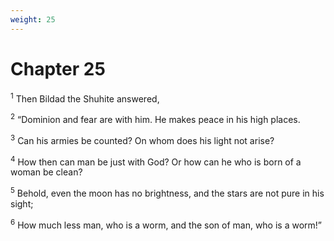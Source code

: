 ```yaml
---
weight: 25
---
```


# Chapter 25

<sup>1</sup> Then Bildad the Shuhite answered, 

<sup>2</sup> “Dominion and fear are with him. He makes peace in his high places. 

<sup>3</sup> Can his armies be counted? On whom does his light not arise? 

<sup>4</sup> How then can man be just with God? Or how can he who is born of a woman be clean? 

<sup>5</sup> Behold, even the moon has no brightness, and the stars are not pure in his sight; 

<sup>6</sup> How much less man, who is a worm, and the son of man, who is a worm!” 


